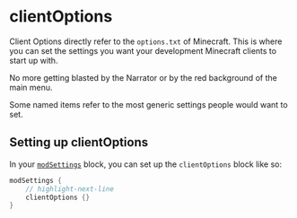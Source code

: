 

# clientOptions

Client Options directly refer to the `options.txt` of Minecraft.
This is where you can set the settings you want your development Minecraft clients to start up with.

No more getting blasted by the Narrator or by the red background of the main menu.

Some named items refer to the most generic settings people would want to set.

## Setting up clientOptions

In your [`modSettings`](./) block, you can set up the `clientOptions` block like so:

```kotlin title='build.gradle.kts'
modSettings {
    // highlight-next-line
    clientOptions {}
}
```
